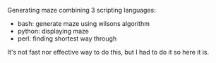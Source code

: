 Generating maze combining 3 scripting languages:

- bash: generate maze using wilsons algorithm
- python: displaying maze
- perl: finding shortest way through

It's not fast nor effective way to do this, but I had to do it so here it is.